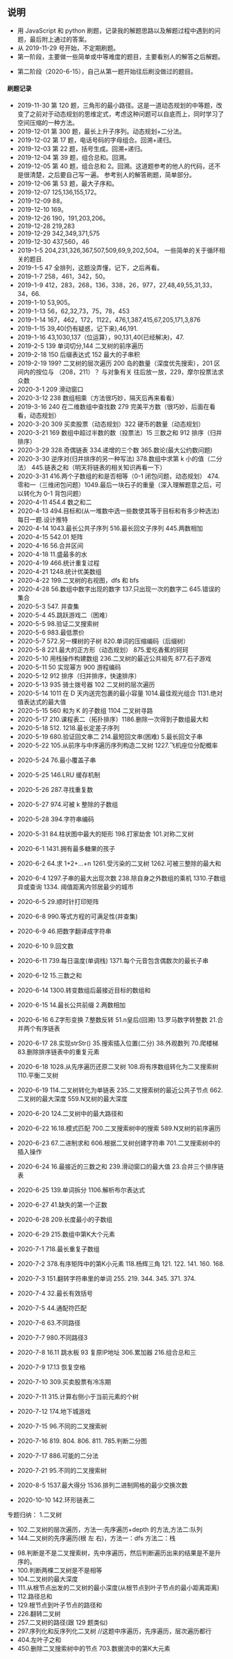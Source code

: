 ## 说明

- 用 JavaScript 和 python 刷题，记录我的解题思路以及解题过程中遇到的问题，最后附上通过的答案。
- 从 2019-11-29 号开始，不定期刷题。
- 第一阶段，主要做一些简单或中等难度的题目，主要看别人的解答之后解题。
* 第二阶段（2020-6-15），自己从第一题开始往后刷没做过的题目。
#### 刷题记录

- 2019-11-30 第 120 题，三角形的最小路径。这是一道动态规划的中等题，改变了之前对于动态规划的思维定式，考虑这种问题可以自底而上，同时学习了空间压缩的一种方法。
- 2019-12-01 第 300 题，最长上升子序列。动态规划+二分法。
- 2019-12-02 第 17 题，电话号码的字母组合。回溯+递归。
- 2019-12-03 第 22 题，括号生成。回溯+递归。
- 2019-12-04 第 39 题，组合总和。回溯。
- 2019-12-05 第 40 题，组合总和 2。回溯。这道题参考的他人的代码，还不是很清楚，之后要自己写一遍。
  参考别人的解答刷题，简单部分。
- 2019-12-06 第 53 题，最大子序和。
- 2019-12-07 125,136,155,172。
- 2019-12-09 88。
- 2019-12-10 169。
- 2019-12-26 190，191,203,206。
- 2019-12-28 219,283
- 2019-12-29 342,349,371,575
- 2019-12-30 437,560，46
- 2019-1-5 204,231,326,367,507,509,69,9,202,504。 一些简单的关于循环相关的题目.
- 2019-1-5 47 全排列，这题没弄懂，记下，之后再看。
- 2019-1-7 258，461，342，50。
- 2019-1-9 412，283，268，136，338，26，977，27,48,49,55,31,33，34，66.
- 2019-1-10 53,905。
- 2019-1-13 56，62,32,73，75，78，453
- 2019-1-14 167，462，172，1122，476,1,387,415,67,205,171,3,876
- 2019-1-15 39,40(仍有疑惑，记下来),46,191.
- 2019-1-16 43,1030,137（位运算），90,131,40(已经解决)，47.
- 2019-2-5 139 单词切分,144 二叉树的前序遍历
- 2019-2-18 150 后缀表达式 152 最大的子串积
- 2019-2-19 199? 二叉树的层次遍历 200 岛的数量（深度优先搜索），201 区间内的按位与 （208，211）？ 与对象有关 往后放一放，229，摩尔投票法求众数
- 2020-3-1 209 滑动窗口
- 2020-3-12 238 数组相乘（方法很巧妙，隔天后再来看看）
- 2019-3-16 240 在二维数组中查找数 279 完美平方数（很巧妙，后面在看看，动态规划）
- 2020-3-20 309 买卖股票（动态规划）322 硬币的数量（动态规划）
- 2020-3-21 169 数组中超过半数的数（投票法）15 三数之和 912 排序（归并排序）
- 2020-3-29 328.奇偶链表 334.递增的三个数 365.数论(最大公约数问题)
- 2020-3-30 逆序对(归并排序的另一种写法) 378.数组中求第 k 小的值（二分法） 445.链表之和（明天将链表的相关知识再看一下）
- 2020-3-31 416.两个子数组的和是否相等（0-1 闭包问题，动态规划） 474.零和一（三维闭包问题）1049.最后一块石子的重量（深入理解题意之后，可以转化为 0-1 背包问题）
- 2020-4-11 454.4 数之和二
- 2020-4-13 494.目标和(从一堆数中选一些数使其等于目标和有多少种选法) 每日一题.设计推特
- 2020-4-14 1043.最长公共子序列 516.最长回文子序列 445.两数相加
- 2020-4-15 542.01 矩阵
- 2020-4-16 56.合并区间
- 2020-4-18 11.盛最多的水
- 2020-4-19 466.统计重复过程
- 2020-4-21 1248.统计优美数组
- 2020-4-22 199.二叉树的右视图，dfs 和 bfs
- 2020-4-28 56.数组中数字出现的数字 137.只出现一次的数字二 645.错误的集合
- 2020-5-3 547. 并查集
- 2020-5-4 45.跳跃游戏二（困难）
- 2020-5-5 98.验证二叉搜索树
- 2020-5-6 983.最低票价
- 2020-5-7 572.另一棵树的子树 820.单词的压缩编码（后缀树）
- 2020-5-8 221.最大的正方形（动态规划） 875.爱吃香蕉的珂珂
- 2020-5-10 用栈操作构建数组 236.二叉树的最近公共祖先 877.石子游戏
- 2020-5-11 50 实现幂方 900 游程编码
- 2020-5-12 912 排序（归并排序，快速排序）
- 2020-5-13 935 骑士拨号器 102 二叉树的层次遍历
- 2020-5-14 1011 在 D 天内送完包裹的最小容量 1014.最佳观光组合 1131.绝对值表达式的最大值
- 2020-5-15 560 和为 K 的子数组 1104 二叉树寻路
- 2020-5-17 210.课程表二（拓扑排序）1186.删除一次得到子数组最大和
- 2020-5-18 512. 1218.最长定差子序列
- 2020-5-19 680.验证回文串二 214.最短回文串(困难) 5.最长回文子串
- 2020-5-22 105.从前序与中序遍历序列构造二叉树 1227.飞机座位分配概率

* 2020-5-24 76.最小覆盖子串
* 2020-5-25 146.LRU 缓存机制
* 2020-5-26 287.寻找重复数
* 2020-5-27 974.可被 k 整除的子数组
* 2020-5-28 394.字符串编码
* 2020-5-31 84.柱状图中最大的矩形 198.打家劫舍 101.对称二叉树
* 2020-6-1 1431.拥有最多糖果的孩子
* 2020-6-2 64.求 1+2+...+n 1261.受污染的二叉树 1262.可被三整除的最大和
* 2020-6-4 1297.子串的最大出现次数 238.除自身之外数组的乘机 1310.子数组异或查询 1334. 阈值距离内邻居最少的城市
* 2020-6-5 29.顺时针打印矩阵
* 2020-6-8 990.等式方程的可满足性(并查集)
* 2020-6-9 46.把数字翻译成字符串
* 2020-6-10 9.回文数
* 2020-6-11 739.每日温度(单调栈) 1371.每个元音包含偶数次的最长子串
* 2020-6-12 15.三数之和
* 2020-6-14 1300.转变数组后最接近目标的数组和
* 2020-6-15 14.最长公共前缀 2.两数相加
* 2020-6-16 6.Z字形变换 7.整数反转  51.n皇后(回溯)  13.罗马数字转整数 21.合并两个有序链表
* 2020-6-17 28.实现strStr() 35.搜索插入位置(二分) 38.外观数列 70.爬楼梯 83.删除排序链表中的重复元素
* 2020-6-18 1028.从先序遍历还原二叉树 108.将有序数组转化为二叉搜索树 110.平衡二叉树
* 2020-6-19 114.二叉树转化为单链表 235.二叉搜索树的最近公共子节点 662.二叉树的最大深度 559.N叉树的最大深度
* 2020-6-20 124.二叉树中的最大路径和
* 2020-6-22 16.18.模式匹配 700.二叉搜索树中的搜索 589.N叉树的前序遍历
* 2020-6-23 67.二进制求和 606.根据二叉树创建字符串 701.二叉搜索树中的插入操作
* 2020-6-24 16.最接近的三数之和 239.滑动窗口的最大值 23.合并三个排序链表
* 2020-6-25 139.单词拆分  1106.解析布尔表达式
* 2020-6-27 41.缺失的第一个正数
* 2020-6-28 209.长度最小的子数组
* 2020-6-29 215.数组中第K大个元素
* 2020-7-1  718.最长重复子数组
* 2020-7-2  378.有序矩阵中的第K小元素 118.杨辉三角 121. 122. 141. 160. 168.
* 2020-7-3  151.翻转字符串里的单词 255.  219.  344.  345.  371.  374.
* 2020-7-4  32.最长有效括号
* 2020-7-5  44.通配符匹配
* 2020-7-6  63.不同路径
* 2020-7-7  980.不同路径3
* 2020-7-8  16.11 跳水板  93 复原IP地址  306.累加器 216.组合总和三
* 2020-7-9  17.13 恢复空格
* 2020-7-10 309.买卖股票有冷冻期
* 2020-7-11 315.计算右侧小于当前元素的个树
* 2020-7-12 174.地下城游戏
* 2020-7-15 96.不同的二叉搜索树
* 2020-7-16  819. 804. 806. 811. 785.判断二分图
* 2020-7-17  886.可能的二分法
* 2020-7-21  95.不同的二叉搜索树
* 2020-8-5   1537.最大得分 1536.排列二进制网格的最少交换次数

* 2020-10-10 142.环形链表二

专题归纳： 1.二叉树

- 102.二叉树的层次遍历，方法一:先序遍历+depth 的方法,方法二:队列
- 144.二叉树的先序遍历(根 左 右)，方法一：dfs 方法二：栈

* 98.判断是不是二叉搜索树，先中序遍历，然后判断遍历出来的结果是不是升序的。
* 100.判断两棵二叉树是不是相等
* 104.二叉树的最大深度
* 111.从根节点出发的二叉树的最小深度(从根节点到叶子节点的最小距离距离)
* 112.路径总和
* 129.根节点到叶子节点的路径和
* 226.翻转二叉树
* 257.二叉树的路径(跟 129 题类似)
* 297.序列化和反序列化二叉树 //这题中序遍历，先序遍历，层次遍历都行
* 404.左叶子之和
* 450.删除二叉搜索树中的节点 703.数据流中的第K大元素
